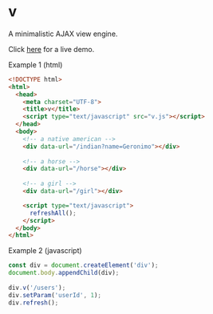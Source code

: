 # v
A minimalistic AJAX view engine.

Click [here](https://alafkas.github.io/v/?greeting=hello) for a live demo. 

Example 1 (html)
```html
<!DOCTYPE html>
<html>
  <head>
    <meta charset="UTF-8">
    <title>v</title>
    <script type="text/javascript" src="v.js"></script>
  </head>
  <body>
    <!-- a native american -->
    <div data-url="/indian?name=Geronimo"></div>
    
    <!-- a horse -->
    <div data-url="/horse"></div>
    
    <!-- a girl -->
    <div data-url="/girl"></div>

    <script type="text/javascript">
      refreshAll();
    </script>
  </body>
</html>
```
Example 2 (javascript)
```javascript
const div = document.createElement('div');
document.body.appendChild(div);
  
div.v('/users');
div.setParam('userId', 1);
div.refresh();
```